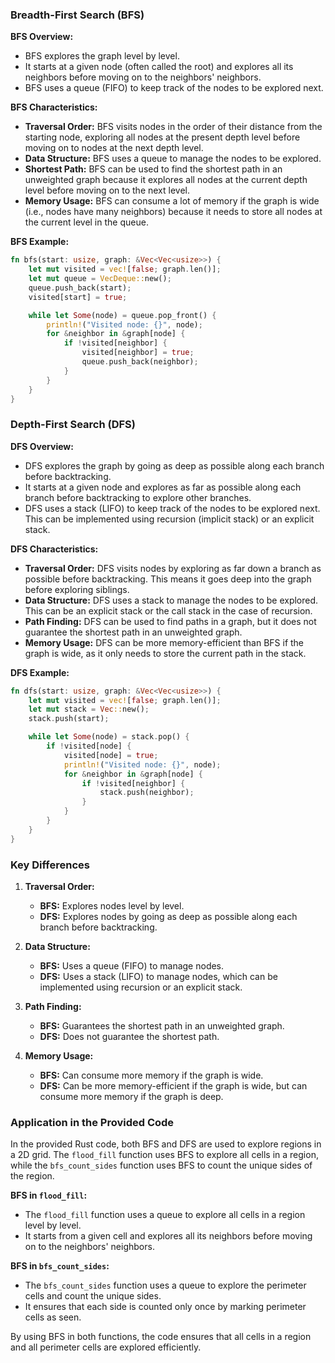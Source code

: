 ### Breadth-First Search (BFS)

**BFS Overview:**
- BFS explores the graph level by level.
- It starts at a given node (often called the root) and explores all its neighbors before moving on to the neighbors' neighbors.
- BFS uses a queue (FIFO) to keep track of the nodes to be explored next.

**BFS Characteristics:**
- **Traversal Order:** BFS visits nodes in the order of their distance from the starting node, exploring all nodes at the present depth level before moving on to nodes at the next depth level.
- **Data Structure:** BFS uses a queue to manage the nodes to be explored.
- **Shortest Path:** BFS can be used to find the shortest path in an unweighted graph because it explores all nodes at the current depth level before moving on to the next level.
- **Memory Usage:** BFS can consume a lot of memory if the graph is wide (i.e., nodes have many neighbors) because it needs to store all nodes at the current level in the queue.

**BFS Example:**
```rust
fn bfs(start: usize, graph: &Vec<Vec<usize>>) {
    let mut visited = vec![false; graph.len()];
    let mut queue = VecDeque::new();
    queue.push_back(start);
    visited[start] = true;

    while let Some(node) = queue.pop_front() {
        println!("Visited node: {}", node);
        for &neighbor in &graph[node] {
            if !visited[neighbor] {
                visited[neighbor] = true;
                queue.push_back(neighbor);
            }
        }
    }
}
```

### Depth-First Search (DFS)

**DFS Overview:**
- DFS explores the graph by going as deep as possible along each branch before backtracking.
- It starts at a given node and explores as far as possible along each branch before backtracking to explore other branches.
- DFS uses a stack (LIFO) to keep track of the nodes to be explored next. This can be implemented using recursion (implicit stack) or an explicit stack.

**DFS Characteristics:**
- **Traversal Order:** DFS visits nodes by exploring as far down a branch as possible before backtracking. This means it goes deep into the graph before exploring siblings.
- **Data Structure:** DFS uses a stack to manage the nodes to be explored. This can be an explicit stack or the call stack in the case of recursion.
- **Path Finding:** DFS can be used to find paths in a graph, but it does not guarantee the shortest path in an unweighted graph.
- **Memory Usage:** DFS can be more memory-efficient than BFS if the graph is wide, as it only needs to store the current path in the stack.

**DFS Example:**
```rust
fn dfs(start: usize, graph: &Vec<Vec<usize>>) {
    let mut visited = vec![false; graph.len()];
    let mut stack = Vec::new();
    stack.push(start);

    while let Some(node) = stack.pop() {
        if !visited[node] {
            visited[node] = true;
            println!("Visited node: {}", node);
            for &neighbor in &graph[node] {
                if !visited[neighbor] {
                    stack.push(neighbor);
                }
            }
        }
    }
}
```

### Key Differences

1. **Traversal Order:**
   - **BFS:** Explores nodes level by level.
   - **DFS:** Explores nodes by going as deep as possible along each branch before backtracking.

2. **Data Structure:**
   - **BFS:** Uses a queue (FIFO) to manage nodes.
   - **DFS:** Uses a stack (LIFO) to manage nodes, which can be implemented using recursion or an explicit stack.

3. **Path Finding:**
   - **BFS:** Guarantees the shortest path in an unweighted graph.
   - **DFS:** Does not guarantee the shortest path.

4. **Memory Usage:**
   - **BFS:** Can consume more memory if the graph is wide.
   - **DFS:** Can be more memory-efficient if the graph is wide, but can consume more memory if the graph is deep.

### Application in the Provided Code

In the provided Rust code, both BFS and DFS are used to explore regions in a 2D grid. The `flood_fill` function uses BFS to explore all cells in a region, while the `bfs_count_sides` function uses BFS to count the unique sides of the region.

**BFS in `flood_fill`:**
- The `flood_fill` function uses a queue to explore all cells in a region level by level.
- It starts from a given cell and explores all its neighbors before moving on to the neighbors' neighbors.

**BFS in `bfs_count_sides`:**
- The `bfs_count_sides` function uses a queue to explore the perimeter cells and count the unique sides.
- It ensures that each side is counted only once by marking perimeter cells as seen.

By using BFS in both functions, the code ensures that all cells in a region and all perimeter cells are explored efficiently.
